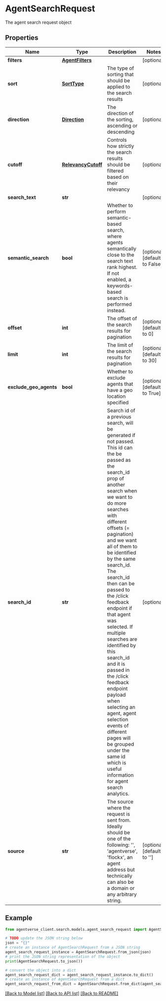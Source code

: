 # AgentSearchRequest

The agent search request object

## Properties

Name | Type | Description | Notes
------------ | ------------- | ------------- | -------------
**filters** | [**AgentFilters**](AgentFilters.md) |  | [optional] 
**sort** | [**SortType**](SortType.md) | The type of sorting that should be applied to the search results | [optional] 
**direction** | [**Direction**](Direction.md) | The direction of the sorting, ascending or descending | [optional] 
**cutoff** | [**RelevancyCutoff**](RelevancyCutoff.md) | Controls how strictly the search results should be filtered based on their relevancy | [optional] 
**search_text** | **str** |  | [optional] 
**semantic_search** | **bool** | Whether to perform semantic-based search, where agents semantically close to the search text rank highest. If not enabled, a keywords-based search is performed instead. | [optional] [default to False]
**offset** | **int** | The offset of the search results for pagination | [optional] [default to 0]
**limit** | **int** | The limit of the search results for pagination | [optional] [default to 30]
**exclude_geo_agents** | **bool** | Whether to exclude agents that have a geo location specified | [optional] [default to True]
**search_id** | **str** | Search id of a previous search, will be generated if not passed.  This id can the be passed as the search_id prop of another search when we want to do more searches with different offsets (&#x3D; pagination)  and we want all of them to be identified by the same search_id.  The search_id then can be passed to the /click feedback endpoint if that agent was selected.  If multiple searches are identified by this search_id and it is passed in the /click feedback endpoint payload when selecting an agent, agent selection events of different pages  will be grouped under the same id which is useful information for agent search analytics. | [optional] 
**source** | **str** | The source where the request is sent from. Ideally should be one of the following:   &#39;&#39;, &#39;agentverse&#39;, &#39;flockx&#39;, an agent address but technically can also be a domain or any arbitrary string. | [optional] [default to '']

## Example

```python
from agentverse_client.search.models.agent_search_request import AgentSearchRequest

# TODO update the JSON string below
json = "{}"
# create an instance of AgentSearchRequest from a JSON string
agent_search_request_instance = AgentSearchRequest.from_json(json)
# print the JSON string representation of the object
print(AgentSearchRequest.to_json())

# convert the object into a dict
agent_search_request_dict = agent_search_request_instance.to_dict()
# create an instance of AgentSearchRequest from a dict
agent_search_request_from_dict = AgentSearchRequest.from_dict(agent_search_request_dict)
```
[[Back to Model list]](../README.md#documentation-for-models) [[Back to API list]](../README.md#documentation-for-api-endpoints) [[Back to README]](../README.md)


